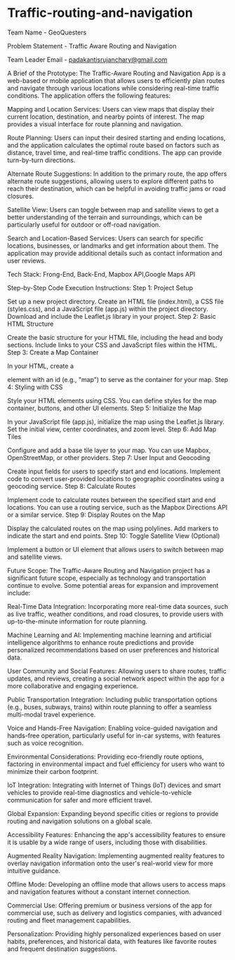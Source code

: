 # Traffic-routing-and-navigation

Team Name - GeoQuesters

Problem Statement - Traffic Aware Routing and Navigation

Team Leader Email - padakantisrujanchary@gmail.com

A Brief of the Prototype:
The Traffic-Aware Routing and Navigation App is a web-based or mobile application that allows users to efficiently plan routes and navigate through various locations while considering real-time traffic conditions. The application offers the following features:

Mapping and Location Services: Users can view maps that display their current location, destination, and nearby points of interest. The map provides a visual interface for route planning and navigation.

Route Planning: Users can input their desired starting and ending locations, and the application calculates the optimal route based on factors such as distance, travel time, and real-time traffic conditions. The app can provide turn-by-turn directions.

Alternate Route Suggestions: In addition to the primary route, the app offers alternate route suggestions, allowing users to explore different paths to reach their destination, which can be helpful in avoiding traffic jams or road closures.

Satellite View: Users can toggle between map and satellite views to get a better understanding of the terrain and surroundings, which can be particularly useful for outdoor or off-road navigation.

Search and Location-Based Services: Users can search for specific locations, businesses, or landmarks and get information about them. The application may provide additional details such as contact information and user reviews.

Tech Stack:
Frong-End, Back-End, Mapbox API,Google Maps API

Step-by-Step Code Execution Instructions:
Step 1: Project Setup

Set up a new project directory.
Create an HTML file (index.html), a CSS file (styles.css), and a JavaScript file (app.js) within the project directory.
Download and include the Leaflet.js library in your project.
Step 2: Basic HTML Structure

Create the basic structure for your HTML file, including the head and body sections.
Include links to your CSS and JavaScript files within the HTML.
Step 3: Create a Map Container

In your HTML, create a <div> element with an id (e.g., "map") to serve as the container for your map.
Step 4: Styling with CSS

Style your HTML elements using CSS. You can define styles for the map container, buttons, and other UI elements.
Step 5: Initialize the Map

In your JavaScript file (app.js), initialize the map using the Leaflet.js library.
Set the initial view, center coordinates, and zoom level.
Step 6: Add Map Tiles

Configure and add a base tile layer to your map. You can use Mapbox, OpenStreetMap, or other providers.
Step 7: User Input and Geocoding

Create input fields for users to specify start and end locations.
Implement code to convert user-provided locations to geographic coordinates using a geocoding service.
Step 8: Calculate Routes

Implement code to calculate routes between the specified start and end locations.
You can use a routing service, such as the Mapbox Directions API or a similar service.
Step 9: Display Routes on the Map

Display the calculated routes on the map using polylines.
Add markers to indicate the start and end points.
Step 10: Toggle Satellite View (Optional)

Implement a button or UI element that allows users to switch between map and satellite views.

Future Scope:
The Traffic-Aware Routing and Navigation project has a significant future scope, especially as technology and transportation continue to evolve. Some potential areas for expansion and improvement include:

Real-Time Data Integration: Incorporating more real-time data sources, such as live traffic, weather conditions, and road closures, to provide users with up-to-the-minute information for route planning.

Machine Learning and AI: Implementing machine learning and artificial intelligence algorithms to enhance route predictions and provide personalized recommendations based on user preferences and historical data.

User Community and Social Features: Allowing users to share routes, traffic updates, and reviews, creating a social network aspect within the app for a more collaborative and engaging experience.

Public Transportation Integration: Including public transportation options (e.g., buses, subways, trains) within route planning to offer a seamless multi-modal travel experience.

Voice and Hands-Free Navigation: Enabling voice-guided navigation and hands-free operation, particularly useful for in-car systems, with features such as voice recognition.

Environmental Considerations: Providing eco-friendly route options, factoring in environmental impact and fuel efficiency for users who want to minimize their carbon footprint.

IoT Integration: Integrating with Internet of Things (IoT) devices and smart vehicles to provide real-time diagnostics and vehicle-to-vehicle communication for safer and more efficient travel.

Global Expansion: Expanding beyond specific cities or regions to provide routing and navigation solutions on a global scale.

Accessibility Features: Enhancing the app's accessibility features to ensure it is usable by a wide range of users, including those with disabilities.

Augmented Reality Navigation: Implementing augmented reality features to overlay navigation information onto the user's real-world view for more intuitive guidance.

Offline Mode: Developing an offline mode that allows users to access maps and navigation features without a constant internet connection.

Commercial Use: Offering premium or business versions of the app for commercial use, such as delivery and logistics companies, with advanced routing and fleet management capabilities.

Personalization: Providing highly personalized experiences based on user habits, preferences, and historical data, with features like favorite routes and frequent destination suggestions.
